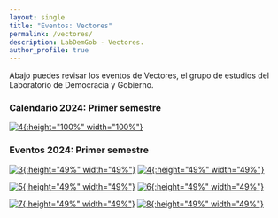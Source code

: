 ```yaml
---
layout: single
title: "Eventos: Vectores"
permalink: /vectores/
description: LabDemGob - Vectores.
author_profile: true
---
```



Abajo puedes revisar los eventos de Vectores, el grupo de estudios del Laboratorio de Democracia y Gobierno.



### Calendario 2024: Primer semestre

[![4](/vectores/2024-01.png){:height="100%" width="100%"}](/vectores/2024-01.png) 


### Eventos 2024: Primer semestre

[![3](/vectores/20240529.png){:height="49%" width="49%"}](/vectores/20240529.png) [![4](/vectores/20240605.png){:height="49%" width="49%"}](/vectores/20240605.png)

[![5](/vectores/20240612.png){:height="49%" width="49%"}](/vectores/20240612.png) [![6](/vectores/20240627.png){:height="49%" width="49%"}](/vectores/20240627.png)

[![7](/vectores/20240703.png){:height="49%" width="49%"}](/vectores/20240703.png) [![8](/vectores/20240711.png){:height="49%" width="49%"}](/vectores/20240711.png)
